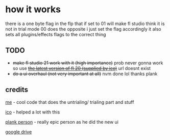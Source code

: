 # how it works
there is a one byte flag in the flp that if set to 01 will make fl studio think it is not in trial mode 00 does the opposite
i just set the flag accordingly
it also sets all plugins/effects flags to the correct thing

## TODO

- ~~make fl studio 21 work with it (high importance)~~ prob never gonna work so use ~~[the latest version of fl 20 (supplied by ico)](https://drive.google.com/file/d/1cFEy_mnZQPmSVDvZ5bE_FbIqAsGHadn9/view)~~ url doesnt exist
- ~~do a ui overhaul (not very important at all)~~ nvm done lol thanks plank
  
## credits

[me](https://www.youtube.com/c/@raf13lol) - cool code that does the untrialing/ trialing part and stuff

[ico](https://www.youtube.com/@icomiki) - helped a lot with this

[plank person](https://github.com/ThePlank) - really epic person as he did the new ui


[google drive](https://drive.google.com/file/d/12Rx2JxdKwet5lb0lIIrOAI1x30Haxh-g/view?usp=sharing)
